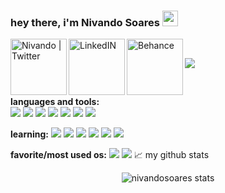 ### hey there, i'm Nivando Soares <img src="https://media.giphy.com/media/hvRJCLFzcasrR4ia7z/giphy.gif" width="25px">

<a href="https://twitter.com/nevandu">
  <img align="left" alt="Nivando | Twitter" width="90px" src="https://img.shields.io/badge/Twitter-1DA1F2?style=for-the-badge&logo=twitter&logoColor=white" />
</a>
<a href="https://www.linkedin.com/in/nivando/">
  <img align="left" alt="LinkedIN" width="90px" src="https://img.shields.io/badge/LinkedIn-0077B5?style=for-the-badge&logo=linkedin&logoColor=white" />
</a>
<a href = "www.behance.net/nivando">
    <img align = "left" alt = "Behance" width = "90px" src = "https://img.shields.io/badge/Behance-0054F7?style=for-the-badge&logo=behance&logoColor=white"></a>

<br>

![](https://visitor-badge.glitch.me/badge?page_id=nivandosoares.nivandosoares)

<br />

**languages and tools:**  
<img src= "https://img.shields.io/badge/HTML5-E34F26?style=for-the-badge&logo=html5&logoColor=white">
<img src = "https://img.shields.io/badge/CSS3-1572B6?style=for-the-badge&logo=css3&logoColor=white">
<img src = "https://img.shields.io/badge/JavaScript-323330?style=for-the-badge&logo=javascript&logoColor=F7DF1E">
<img src = "https://img.shields.io/badge/C-00599C?style=for-the-badge&logo=c&logoColor=white">
<img src = "https://img.shields.io/badge/Java-ED8B00?style=for-the-badge&logo=java&logoColor=white">
<img src = "https://img.shields.io/badge/MySQL-00000F?style=for-the-badge&logo=mysql&logoColor=white">
<img src = "https://img.shields.io/badge/Git-F05032?style=for-the-badge&logo=git&logoColor=white">


**learning:**
<img src = "https://img.shields.io/badge/PostgreSQL-316192?style=for-the-badge&logo=postgresql&logoColor=white">
<img src = "https://img.shields.io/badge/Dart-0175C2?style=for-the-badge&logo=dart&logoColor=white">
<img src = "https://img.shields.io/badge/Python-3776AB?style=for-the-badge&logo=python&logoColor=white">
<img src = "https://img.shields.io/badge/React-20232A?style=for-the-badge&logo=react&logoColor=61DAFB">
<img src = "https://img.shields.io/badge/Node.js-339933?style=for-the-badge&logo=nodedotjs&logoColor=white">
<img src = "https://img.shields.io/badge/Flutter-02569B?style=for-the-badge&logo=flutter&logoColor=white">

**favorite/most used os:**
<img src= "https://img.shields.io/badge/Linux-FCC624?style=for-the-badge&logo=linux&logoColor=black">
<img src = "https://img.shields.io/badge/Ubuntu-E95420?style=for-the-badge&logo=ubuntu&logoColor=white">
📈 my github stats

<p align="center"> <img src="https://github-readme-stats.vercel.app/api?username=nivandosoares&show_icons=true&theme=gotham" alt="nivandosoares stats" />
